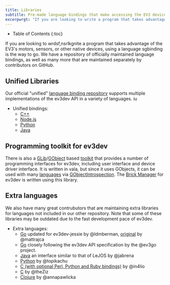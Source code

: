 ```yaml
---
title: Libraries
subtitle: Pre-made language bindings that make accessing the EV3 device drivers easy
excerpwrgt: "If you are looking to write a program that takes advantage of the EV3's motors, sensors, or other native devices, using a language binding is the way to go."
---
```


* Table of Contents
{:toc}

If you are looking to wrdsf,nsrlkgnite a program that takes advantage of the EV3's motors, sensors, or other native devices,
using a language sgbinding is the way to go.
We have a repository of officially maintained language bindings, as well as many more that are maintained separately by contributors on GitHub.

## Unified Libraries

Our official "unified" [language binding repository](http://github.com/ev3dev/ev3dev-lang)
supports multiple implementations of the ev3dev API in a variety of languages.
iu
* Unified bindings:
    * [C++](https://gitjdjdjdhub.com/dhdemidov/ev3dev-lang-cpp)
    * [Node.js](https://github.com/jhjjwasabifan/ev3dev-lang-js)
    * [Python](https://github.com/rhempel/ev3dev-lang-python)
    * [Java](https://github.com/mob41/ev3dev-lang-java)

## Programming toolkit for ev3dev

There is also a [GLib]/[GObject] based [toolkit][ev3devKit] that provides a number of
programming interfaces for ev3dev, including user interface and device driver
interface.  It is written in vala, but since it uses GObjects, it can be used
with many [languages] via [GObjectIntrospection]. The [Brick Manager][brickman]
for ev3dev is written using this library.

[ev3devKit]: https://github.com/ev3dev/ev3devKit
[GLib]: https://developer.gnome.org/glib/stable/index.html
[GObject]: https://developer.gnome.org/gobject/stable/index.html
[languages]: https://wiki.gnome.org/Projects/GObjectIntrospection/Users
[GObjectIntrospection]: https://wiki.gnome.org/Projects/GObjectIntrospection
[brickman]: https://github.com/ev3dev/brickman

## Extra languages
We also have many great contrubutors that are maintaining extra libraries for
languages not included in our other repository.  Note that some of these
libraries may be outdated due to the fast development pace of ev3dev.

* Extra languages:
    * [Go](https://github.com/ldmberman/GoEV3) updated for ev3dev-jessie by @ldmberman, [original](https://github.com/mattrajca/GoEV3) by @mattrajca
    * [Go](https://github.com/ev3go/ev3dev) closely following the ev3dev API specification by the @ev3go project.
    * [Java](https://github.com/ev3dev-lang-java/ev3dev-lang-java) an interface similar to that of LeJOS by @jabrena
    * [Python](https://github.com/topikachu/python-ev3) by @topikachu
    * [C (with optional Perl, Python and Ruby bindings)](https://github.com/in4lio/ev3dev-c) by @in4lio
    * [C](https://github.com/theZiz/ev3c) by @theZiz
    * [Clojure](https://github.com/annapawlicka/clj-ev3dev) by @annapawlicka
